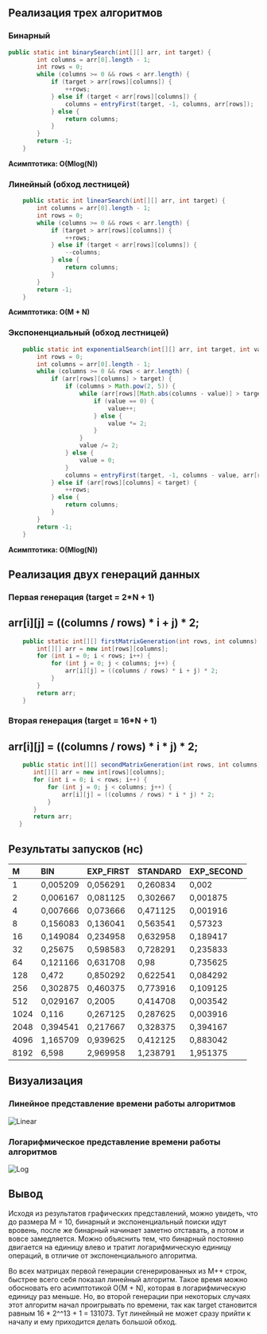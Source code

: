 ## Реализация трех алгоритмов
### Бинарный
``` java   
public static int binarySearch(int[][] arr, int target) {
        int columns = arr[0].length - 1;
        int rows = 0;
        while (columns >= 0 && rows < arr.length) {
            if (target > arr[rows][columns]) {
                ++rows;
            } else if (target < arr[rows][columns]) {
                columns = entryFirst(target, -1, columns, arr[rows]);
            } else {
                return columns;
            }
        }
        return -1;
    }
```
**Асимптотика: O(Mlog(N))**
### Линейный (обход лестницей)
``` java
    public static int linearSearch(int[][] arr, int target) {
        int columns = arr[0].length - 1;
        int rows = 0;
        while (columns >= 0 && rows < arr.length) {
            if (target > arr[rows][columns]) {
                ++rows;
            } else if (target < arr[rows][columns]) {
                --columns;
            } else {
                return columns;
            }
        }
        return -1;
    }
 ```
**Асимптотика: O(M + N)**
### Экспоненциальный (обход лестницей)
``` java
    public static int exponentialSearch(int[][] arr, int target, int value) {
        int rows = 0;
        int columns = arr[0].length - 1;
        while (columns >= 0 && rows < arr.length) {
            if (arr[rows][columns] > target) {
                if (columns > Math.pow(2, 5)) {
                    while (arr[rows][Math.abs(columns - value)] > target && columns >= value) {
                        if (value == 0) {
                            value++;
                        } else {
                            value *= 2;
                        }
                    }
                    value /= 2;
                } else {
                    value = 0;
                }
                columns = entryFirst(target, -1, columns - value, arr[rows]);
            } else if (arr[rows][columns] < target) {
                ++rows;
            } else {
                return columns;
            }
        }
        return -1;
    }
 ```
**Асимптотика: O(Mlog(N))**

## Реализация двух генераций данных
### Первая генерация (target = 2*N + 1)
## __arr[i][j] = ((columns / rows) * i + j) * 2;__
``` java
    public static int[][] firstMatrixGeneration(int rows, int columns) {
        int[][] arr = new int[rows][columns];
        for (int i = 0; i < rows; i++) {
            for (int j = 0; j < columns; j++) {
                arr[i][j] = ((columns / rows) * i + j) * 2;
            }
        }
        return arr;
    }
 ```
 ### Вторая генерация (target = 16*N + 1)
 ## __arr[i][j] = ((columns / rows) * i * j) * 2;__
 ``` java
     public static int[][] secondMatrixGeneration(int rows, int columns) {
        int[][] arr = new int[rows][columns];
        for (int i = 0; i < rows; i++) {
            for (int j = 0; j < columns; j++) {
                arr[i][j] = ((columns / rows) * i * j) * 2;
            }
        }
        return arr;
    }
 ```

## Результаты запусков (нс)
| M | BIN | EXP_FIRST | STANDARD | EXP_SECOND |
|:----|:----|:----|:----|:---- |
| 1 | 0,005209 | 0,056291 | 0,260834 | 0,002 |
| 2 | 0,006167 | 0,081125 | 0,302667 | 0,001875 |
| 4 | 0,007666 | 0,073666 | 0,471125 | 0,001916 |
| 8 | 0,156083 | 0,136041 | 0,563541 | 0,57323 |
| 16 | 0,149084 | 0,234958 | 0,632958 | 0,189417 |
| 32 | 0,25675 | 0,598583 | 0,728291 | 0,235833 |
| 64 | 0,121166 | 0,631708 | 0,98 | 0,735625 |
| 128 | 0,472 | 0,850292 | 0,622541 | 0,084292 |
| 256 | 0,302875 | 0,460375 | 0,773916 | 0,109125 |
| 512 | 0,029167 | 0,2005 | 0,414708 | 0,003542 |
| 1024 | 0,116 | 0,267125 | 0,287625 | 0,003916 |
| 2048 | 0,394541 | 0,217667 | 0,328375 | 0,394167 |
| 4096 | 1,165709 | 0,939625 | 0,412125 | 0,883042 |
| 8192 | 6,598 | 2,969958 | 1,238791 | 1,951375 |


## Визуализация

### Линейное представление времени работы алгоритмов 
![Linear](https://github.com/pestrikv/algorithms_lab/blob/master/standard_scale.png)

### Логарифмическое представление времени работы алгоритмов 
![Log](https://github.com/pestrikv/algorithms_lab/blob/master/log_scale.png)

## Вывод
Исходя из результатов графических представлений, можно увидеть, что до размера M = 10, бинарный и экспоненциальный поиски идут вровень, после же бинарный начинает заметно отставать, а потом и вовсе замедляется. Можно объяснить тем, что бинарный постоянно двигается на единицу влево и тратит логарифмическую единицу операций, в отличие от экспоненциального алгоритма.

Во всех матрицах первой генерации сгенерированных из M++ строк, быстрее всего себя показал линейный алгоритм. Такое время можно обосновать его асимптотикой O(M + N), которая в логарифмическую единицу раз меньше. Но, во второй генерации при некоторых случаях этот алгоритм начал проигрывать по времени, так как target становится равным 16 * 2^^13 + 1 = 131073. Тут линейный не может сразу прийти к началу и ему приходится делать большой обход.
